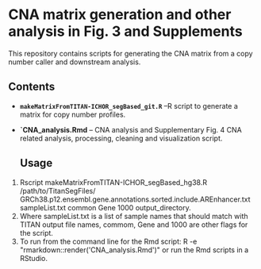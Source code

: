 # CNA matrix generation and other analysis in Fig. 3 and Supplements

This repository contains scripts for generating the CNA matrix from a copy number caller and downstream analysis.
## Contents
- **`makeMatrixFromTITAN-ICHOR_segBased_git.R`** –R script to generate a matrix for copy number profiles.

- **`CNA_analysis.Rmd** – CNA analysis and Supplementary Fig. 4 CNA related analysis, processing, cleaning and visualization script.

  ## Usage
1.  Rscript makeMatrixFromTITAN-ICHOR_segBased_hg38.R /path/to/TitanSegFiles/ GRCh38.p12.ensembl.gene.annotations.sorted.include.AREnhancer.txt sampleList.txt common Gene 1000 output_directory.
2.  Where sampleList.txt is a list of sample names that should match with TITAN output file names, commom, Gene and 1000 are other flags for the script.
3. To run from the command line for the Rmd script: R -e "rmarkdown::render('CNA_analysis.Rmd')" or run the Rmd scripts in a RStudio.

